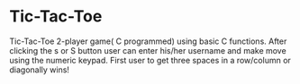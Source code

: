 # Tic-Tac-Toe
Tic-Tac-Toe 2-player game( C programmed) using basic C functions.
After clicking the s or S button user can enter his/her username and make move using the numeric keypad.
First user to get three spaces in a row/column or diagonally wins!
